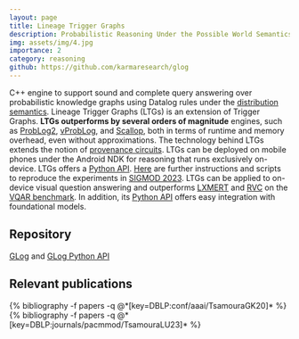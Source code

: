```yaml
---
layout: page
title: Lineage Trigger Graphs
description: Probabilistic Reasoning Under the Possible World Semantics
img: assets/img/4.jpg
importance: 2
category: reasoning
github: https://github.com/karmaresearch/glog
---
```



C++ engine to support sound and complete query answering over probabilistic knowledge graphs using Datalog rules under the <a href="https://link.springer.com/book/10.1007/978-3-031-01879-4">distribution semantics</a>. 
Lineage Trigger Graphs (LTGs) is an extension of Trigger Graphs. 
<strong>LTGs outperforms by several orders of magnitude</strong> engines, such as 
<a href="https://www.sciencedirect.com/science/article/pii/S0888613X16300949">ProbLog2</a>,
<a href="https://ojs.aaai.org/index.php/AAAI/article/view/6591">vProbLog</a>, and
<a href="https://www.cis.upenn.edu/~mhnaik/papers/neurips21.pdf">Scallop</a>,
both in terms of runtime and memory overhead, even without approximations. 
The technology behind LTGs extends the notion of 
<a href="https://openproceedings.org/ICDT/2014/paper_36.pdf">provenance circuits</a>.
LTGs can be deployed on mobile phones 
under the Android NDK for reasoning that runs exclusively on-device.
LTGs offers a 
<a href="https://github.com/karmaresearch/glog-python">Python API</a>.
<a href="https://github.com/karmaresearch/ltgs">Here</a>
are further instructions and scripts to reproduce the experiments in 
<a href="https://dl.acm.org/doi/abs/10.1145/3588719">SIGMOD 2023</a>. 
LTGs can be applied to on-device visual question answering and outperforms 
<a href="https://aclanthology.org/D19-1514/">LXMERT</a> and
<a href="https://cricvqa.github.io/">RVC</a> on the
<a href="https://proceedings.neurips.cc/paper/2021/hash/d367eef13f90793bd8121e2f675f0dc2-Abstract.html">VQAR benchmark</a>.
In addition, its <a href="https://github.com/karmaresearch/glog-python">Python API</a> offers easy integration with foundational models.

## Repository
<a href="https://github.com/karmaresearch/glog">GLog</a> and <a href="https://github.com/karmaresearch/glog-python">GLog Python API</a> 

## Relevant publications
<div class="publications">
  {% bibliography -f papers -q @*[key=DBLP:conf/aaai/TsamouraGK20]* %}
  {% bibliography -f papers -q @*[key=DBLP:journals/pacmmod/TsamouraLU23]* %}
</div>
